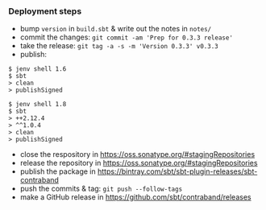 
### Deployment steps

* bump `version` in `build.sbt` & write out the notes in `notes/`
* commit the changes: `git commit -am 'Prep for 0.3.3 release'`
* take the release: `git tag -a -s -m 'Version 0.3.3' v0.3.3`
* publish:

```
$ jenv shell 1.6
$ sbt
> clean
> publishSigned
```

```
$ jenv shell 1.8
$ sbt
> ++2.12.4
> ^^1.0.4
> clean
> publishSigned
```

* close the respository in https://oss.sonatype.org/#stagingRepositories
* release the repository in https://oss.sonatype.org/#stagingRepositories
* publish the package in https://bintray.com/sbt/sbt-plugin-releases/sbt-contraband
* push the commits & tag: `git push --follow-tags`
* make a GitHub release in https://github.com/sbt/contraband/releases
